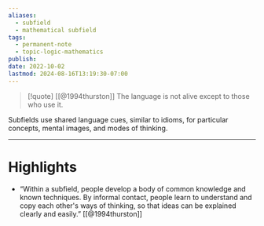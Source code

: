 ```yaml
---
aliases:
  - subfield
  - mathematical subfield
tags:
  - permanent-note
  - topic-logic-mathematics
publish: 
date: 2022-10-02
lastmod: 2024-08-16T13:19:30-07:00
---
```

>[!quote] [[@1994thurston]]
>The language is not alive except to those who use it.

Subfields use shared language cues, similar to idioms, for particular concepts, mental images, and modes of thinking. 

---
# Highlights

- “Within a subfield, people develop a body of common knowledge and known techniques. By informal contact, people learn to understand and copy each other's ways of thinking, so that ideas can be explained clearly and easily.” [[@1994thurston]]